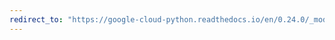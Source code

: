 ```yaml
---
redirect_to: "https://google-cloud-python.readthedocs.io/en/0.24.0/_modules/google/cloud/speech/operation.html"
---
```

